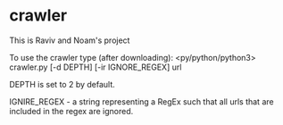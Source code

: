 # crawler

This is Raviv and Noam's project

To use the crawler type (after downloading): <py/python/python3> crawler.py [-d DEPTH] [-ir IGNORE_REGEX] url

DEPTH is set to 2 by default.

IGNIRE_REGEX - a string representing a RegEx such that all urls that are included in the regex are ignored.
